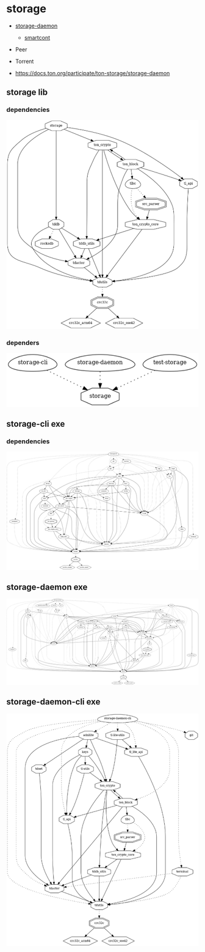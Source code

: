 # storage

* [storage-daemon](storage-daemon)
  * [smartcont](smartcont)
* Peer
* Torrent

* https://docs.ton.org/participate/ton-storage/storage-daemon

## storage lib

### dependencies

![void](../dev/png/ton.storage.png)

### dependers

![void](../dev/png/ton.storage.dependers.png)

## storage-cli exe

### dependencies

![void](../dev/png/ton.storage-cli.png)

## storage-daemon exe

![void](../dev/png/ton.storage-daemon.png)

## storage-daemon-cli exe

![void](../dev/png/ton.storage-daemon-cli.png)
